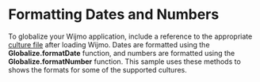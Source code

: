 Formatting Dates and Numbers
============================

To globalize your Wijmo application, include a reference to the appropriate [culture file](@Doc/Topics/Wijmo/Globalization) after loading Wijmo. Dates are formatted using the **Globalize.formatDate** function, and numbers are formatted using the **Globalize.formatNumber** function. This sample uses these methods to shows the formats for some of the supported cultures.

